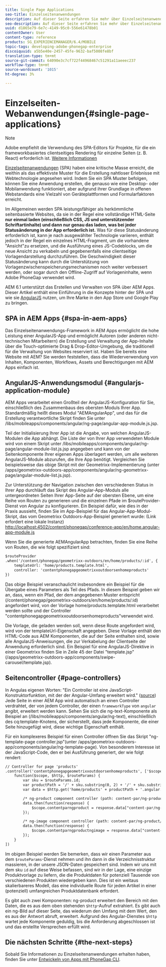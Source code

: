```yaml
---
title: Single Page Applications
seo-title: Einzelseitenanwendungen
description: Auf dieser Seite erfahren Sie mehr über Einzelseitenanwendungen, d. h. Sie können eine Anwendung erstellen, die genauso wie eine Desktop- oder Mobilanwendung funktioniert.
seo-description: Auf dieser Seite erfahren Sie mehr über Einzelseitenanwendungen, d. h. Sie können eine Anwendung erstellen, die genauso wie eine Desktop- oder Mobilanwendung funktioniert.
uuid: d1865e79-6e7c-4149-95c0-556e61478b01
contentOwner: User
content-type: reference
products: SG_EXPERIENCEMANAGER/6.4/MOBILE
topic-tags: developing-adobe-phonegap-enterprise
discoiquuid: a5b5e40e-2457-45fe-9632-baf5008fe8bf
translation-type: tm+mt
source-git-commit: 64090e3c7cf722f44968467c51291a11aeeec237
workflow-type: tm+mt
source-wordcount: '1015'
ht-degree: 3%

---
```



# Einzelseiten-Webanwendungen{#single-page-applications}

>[!NOTE]
>
>Adobe empfiehlt die Verwendung des SPA-Editors für Projekte, für die ein frameworkbasiertes clientseitiges Rendering für einzelne Seiten (z. B. React) erforderlich ist. [Weitere Informationen](/help/sites-developing/spa-overview.md)

[Einzelseitenanwendungen](https://en.wikipedia.org/wiki/Single-page_application)  (SPA) haben eine kritische Masse erreicht, die weithin als das effektivste Muster für die Erstellung nahtloser Erlebnisse mit Webtechnologie angesehen wird. Indem Sie ein SPA Muster befolgen, können Sie eine Anwendung erstellen, die genauso wie eine Desktop- oder Mobilanwendung funktioniert, aber aufgrund ihrer Grundlage in offenen Webstandards eine Vielzahl von Geräteplattformen und Formularfaktoren erreicht.

Im Allgemeinen werden SPA leistungsfähiger als herkömmliche seitenbasierte Websites, da sie in der Regel eine vollständige HTML-Seite **nur einmal laden (einschließlich CSS, JS und unterstützender Schriftartinhalte) und dann nur genau das laden, was bei jeder Statusänderung in der App erforderlich ist.** Was für diese Statusänderung erforderlich ist, kann je nach ausgewählter Technologie variieren, enthält jedoch in der Regel ein einzelnes HTML-Fragment, um die vorhandene &quot;Ansicht&quot;zu ersetzen, und die Ausführung eines JS-Codeblocks, um die neue Ansicht zu verkabeln und gegebenenfalls eine clientseitige Vorlagendarstellung durchzuführen. Die Geschwindigkeit dieser Statusänderung kann durch die Unterstützung von Vorlagenzwischenspeicherungsmechanismen noch weiter verbessert werden, oder sogar durch den Offline-Zugriff auf Vorlageninhalte, wenn Adobe PhoneGap verwendet wird.

AEM 6.1 unterstützt das Erstellen und Verwalten von SPA über AEM Apps. Dieser Artikel enthält eine Einführung in die Konzepte hinter der SPA und wie sie [AngularJS](https://angularjs.org/) nutzen, um Ihre Marke in den App Store und Google Play zu bringen.

## SPA in AEM Apps {#spa-in-aem-apps}

Das Einzelseitenanwendungs-Framework in AEM Apps ermöglicht die hohe Leistung einer AngularJS-App und ermöglicht Autoren (oder anderen nicht-technischen Mitarbeitern) die Erstellung und Verwaltung der App-Inhalte über die Touch-optimierte Drag &amp; Drop-Editor-Umgebung, die traditionell für die Verwaltung von Websites reserviert ist. Haben Sie bereits eine Website mit AEM? Sie werden feststellen, dass die Wiederverwendung von Inhalten, Komponenten, Workflows, Assets und Berechtigungen mit AEM Apps einfach ist.

## AngularJS-Anwendungsmodul {#angularjs-application-module}

AEM Apps verarbeitet einen Großteil der AngularJS-Konfiguration für Sie, einschließlich des Zusammenbaus des obersten Moduls Ihrer App. Standardmäßig heißt dieses Modul &quot;AEMAngularApp&quot;, und das für die Erstellung verantwortliche Skript finden Sie unter /libs/mobileapps/components/angular/ng-page/angular-app-module.js.jsp.

Teil der Initialisierung Ihrer App ist die Angabe, von welchen AngularJS-Modulen die App abhängt. Die Liste der von Ihrer App verwendeten Module wird von einem Skript unter /libs/mobileapps/components/angular/ng-page/angular-module-list.js.jsp angegeben und kann von der Seitenkomponente Ihrer eigenen Apps überlagert werden, um alle weiteren AngularJS-Module abzurufen, die Ihre App benötigt. Vergleichen Sie beispielsweise das obige Skript mit der Geometrixx-Implementierung (unter /apps/geometrixx-outdoors-app/components/angular/ng-geometrixx-page/angular-module-list.js.jsp).

Zur Unterstützung der Navigation zwischen den verschiedenen Status in Ihrer App durchläuft das Skript des Angular-App-Moduls alle untergeordneten Seiten Ihrer App-Seite auf der obersten Ebene, um eine Reihe von Routen zu generieren und die einzelnen Pfade im $routeProvider-Dienst von Angular zu konfigurieren. Ein Beispiel dafür, wie dies in der Praxis aussieht, finden Sie im App-Beispiel für das Angular-App-Modul-Skript, das vom Geometrixx Outdoors-App-Beispiel generiert wurde: (Link erfordert eine lokale Instanz) [http://localhost:4502/content/phonegap/conference-app/en/home.angular-app-module.js](http://localhost:4502/content/phonegap/conference-app/en/home.angular-app-module.js)

Wenn Sie die generierte AEMAngularApp betrachten, finden Sie eine Reihe von Routen, die wie folgt spezifiziert sind:

```xml
$routeProvider
.when('/content/phonegap/geometrixx-outdoors/en/home/products/:id', {
    templateUrl: 'home/products.template.html',
    controller: 'contentphonegapgeometrixxoutdoorsenhomeproducts'
})
```

Das obige Beispiel veranschaulicht insbesondere ein Beispiel für die Übergabe eines Parameters als Teil des Pfads. In diesem Beispiel geben wir an, dass, wenn ein Pfad, der dem angegebenen Muster entspricht (/content/phonegap/geometrixx-outdoors/en/home/products/:id) angefordert wird, von der Vorlage home/products.template.html verarbeitet werden sollte und der Controller &quot;contentphonegapgeometrixxoutdoorsenhomeproducts&quot;verwendet wird.

Die Vorlage, die geladen werden soll, wenn diese Route angefordert wird, wird von der templateUrl-Eigenschaft angegeben. Diese Vorlage enthält den HTML-Code aus AEM Komponenten, die auf der Seite enthalten sind, sowie alle AngularJS-Anweisungen, die zur Verkabelung der Clientseite der Anwendung erforderlich sind. Ein Beispiel für eine AngularJS-Direktive in einer Geometrixx finden Sie in Zeile 45 der Datei &quot;template.jsp&quot;(/apps/geometrixx-outdoors-app/components/swipe-carousel/template.jsp).

## Seitencontroller {#page-controllers}

In Angulas eigenen Worten: &quot;Ein Controller ist eine JavaScript-Konstruktorfunktion, mit der der Angular-Umfang erweitert wird.&quot; ([source](https://docs.angularjs.org/guide/controller)) Jede Seite in einer AEM App wird automatisch an einen Controller verdrahtet, der von jedem Controller, der einen `frameworkType` von `angular` angibt, erweitert werden kann. Sehen Sie sich die ng-text-Komponente als Beispiel an (/libs/mobileapps/components/angular/ng-text), einschließlich des cq:template-Knotens, der sicherstellt, dass jede Komponente, die einer Seite hinzugefügt wird, diese wichtige Eigenschaft enthält.

Für ein komplexeres Beispiel für einen Controller öffnen Sie das Skript &quot;ng-template-page controller.jsp&quot;(unter /apps/geometrixx-outdoors-app/components/angular/ng-template-page). Von besonderem Interesse ist der JavaScript-Code, den er bei Ausführung generiert, der wie folgt rendert:

```xml
// Controller for page 'products'
.controller('contentphonegapgeometrixxoutdoorsenhomeproducts', ['$scope', '$http', '$routeParams',
    function($scope, $http, $routeParams) {
        var sku = $routeParams.id;
        var productPath = '/' + sku.substring(0, 2) + '/' + sku.substring(0, 4) + '/' + sku;
        var data = $http.get('home/products' + productPath + '.angular.json' + cacheKiller);

        /* ng-product component controller (path: content-par/ng-product) */
        data.then(function(response) {
            $scope.contentparngproduct = response.data["content-par/ng-product"].items;
        });

        /* ng-image component controller (path: content-par/ng-product/ng-image) */
        data.then(function(response) {
            $scope.contentparngproductngimage = response.data["content-par/ng-product/ng-image"].items;
        });
    }
])
```

Im obigen Beispiel werden Sie bemerken, dass wir einen Parameter aus dem `$routeParams`-Dienst nehmen und ihn dann in die Verzeichnisstruktur massieren, in der unsere JSON-Daten gespeichert sind. Indem wir uns mit dem sku `id` auf diese Weise befassen, sind wir in der Lage, eine einzige Produktvorlage zu liefern, die die Produktdaten für potenziell Tausende von verschiedenen Produkten wiedergeben kann. Dies ist ein weitaus skalierbareres Modell, das eine individuelle Route für jeden Artikel in einer (potenziell) umfangreichen Produktdatenbank erfordert.

Es gibt auch zwei Komponenten: ng-product erweitert den Bereich mit den Daten, die es aus dem oben stehenden `$http`-Aufruf extrahiert. Es gibt auch ein ng-Bild auf dieser Seite, das wiederum den Umfang mit dem Wert, den es aus der Antwort abruft, erweitert. Aufgrund des Angular-Dienstes `$http` wartet jede Komponente geduldig, bis die Anforderung abgeschlossen ist und das erstellte Versprechen erfüllt wird.

## Die nächsten Schritte {#the-next-steps}

Sobald Sie Informationen zu Einzelseitenanwendungen erhalten haben, finden Sie unter [Entwickeln von Apps mit PhoneGap CLI](/help/mobile/phonegap-apps-pg-cli.md).
